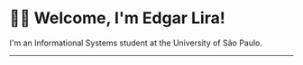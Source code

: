 # 👨‍💻​ Welcome, I'm Edgar Lira!

I'm an Informational Systems student at the University of São Paulo. 

<hr/>
